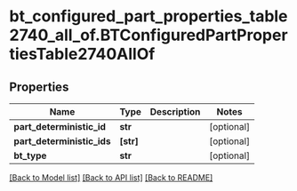 # bt_configured_part_properties_table2740_all_of.BTConfiguredPartPropertiesTable2740AllOf

## Properties
Name | Type | Description | Notes
------------ | ------------- | ------------- | -------------
**part_deterministic_id** | **str** |  | [optional] 
**part_deterministic_ids** | **[str]** |  | [optional] 
**bt_type** | **str** |  | [optional] 

[[Back to Model list]](../README.md#documentation-for-models) [[Back to API list]](../README.md#documentation-for-api-endpoints) [[Back to README]](../README.md)


